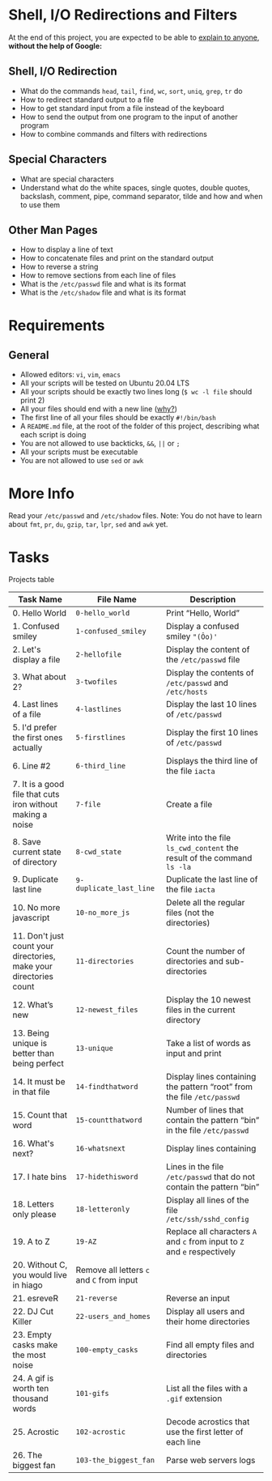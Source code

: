 # Shell, I/O Redirections and Filters
At the end of this project, you are expected to be able to [explain to anyone](https://fs.blog/feynman-learning-technique/?fbclid=IwAR2K5_BGPVo0QjJXkOIIqNsqcXK4lTskPWJvA0asKQIGtCPWaQBdKmj1Ztg),
**without the help of Google:**

## Shell, I/O Redirection
* What do the commands `head`, `tail`, `find`, `wc`, `sort`, `uniq`, `grep`, `tr` do
* How to redirect standard output to a file
* How to get standard input from a file instead of the keyboard
* How to send the output from one program to the input of another program
* How to combine commands and filters with redirections

## Special Characters
* What are special characters
* Understand what do the white spaces, single quotes, double quotes, backslash, comment, pipe, command separator, tilde and how and when to use them

## Other Man Pages
* How to display a line of text
* How to concatenate files and print on the standard output
* How to reverse a string
* How to remove sections from each line of files
* What is the `/etc/passwd` file and what is its format
* What is the `/etc/shadow` file and what is its format

# Requirements
## General
* Allowed editors: `vi`, `vim`, `emacs`
* All your scripts will be tested on Ubuntu 20.04 LTS
* All your scripts should be exactly two lines long (`$ wc -l file` should print 2)
* All your files should end with a new line ([why?](https://unix.stackexchange.com/questions/18743/whats-the-point-in-adding-a-new-line-to-the-end-of-a-file/18789))
* The first line of all your files should be exactly `#!/bin/bash`
* A `README.md` file, at the root of the folder of this project, describing what each script is doing
* You are not allowed to use backticks, `&&`, `||` or `;`
* All your scripts must be executable
* You are not allowed to use `sed` or `awk`

# More Info
Read your `/etc/passwd` and `/etc/shadow` files.
Note: You do not have to learn about `fmt`, `pr`, `du`, `gzip`, `tar`, `lpr`, `sed` and `awk` yet.

# Tasks
Projects table

| Task Name  | File Name | Description |
| --------------- | ------------------------------ |---------------------------------------------------------------|
| 0. Hello World  | `0-hello_world`  | Print “Hello, World” |
| 1. Confused smiley | `1-confused_smiley` | Display a confused smiley `"(Ôo)'` |
| 2. Let's display a file | `2-hellofile` | Display the content of the `/etc/passwd` file |
| 3. What about 2? | `3-twofiles` | Display the contents of `/etc/passwd` and `/etc/hosts` |
| 4. Last lines of a file | `4-lastlines` | Display the last 10 lines of `/etc/passwd` |
| 5. I'd prefer the first ones actually | `5-firstlines` | Display the first 10 lines of `/etc/passwd` |
| 6. Line #2 | `6-third_line` | Displays the third line of the file `iacta` |
| 7. It is a good file that cuts iron without making a noise | `7-file` | Create a file |
| 8. Save current state of directory | `8-cwd_state` | Write into the file `ls_cwd_content` the result of the command `ls -la` |
| 9. Duplicate last line | `9-duplicate_last_line` | Duplicate the last line of the file `iacta` |
| 10. No more javascript | `10-no_more_js` | Delete all the regular files (not the directories) |
| 11. Don't just count your directories, make your directories count | `11-directories` | Count the number of directories and sub-directories |
| 12. What’s new | `12-newest_files` | Display the 10 newest files in the current directory |
| 13. Being unique is better than being perfect | `13-unique` | Take a list of words as input and print |
| 14. It must be in that file | `14-findthatword` | Display lines containing the pattern “root” from the file `/etc/passwd` |
| 15. Count that word | `15-countthatword` | Number of lines that contain the pattern “bin” in the file `/etc/passwd` |
| 16. What's next? | `16-whatsnext` | Display lines containing |
| 17. I hate bins | `17-hidethisword` | Lines in the file `/etc/passwd` that do not contain the pattern “bin” |
| 18. Letters only please | `18-letteronly` | Display all lines of the file `/etc/ssh/sshd_config` |
| 19. A to Z | `19-AZ` | Replace all characters `A` and `c` from input to `Z` and `e` respectively |
| 20. Without C, you would live in hiago | Remove all letters `c` and `C` from input |
| 21. esreveR | `21-reverse` | Reverse an input |
| 22. DJ Cut Killer | `22-users_and_homes` | Display all users and their home directories |
| 23. Empty casks make the most noise | `100-empty_casks` | Find all empty files and directories |
| 24. A gif is worth ten thousand words | `101-gifs` | List all the files with a `.gif` extension |
| 25. Acrostic | `102-acrostic` | Decode acrostics that use the first letter of each line |
| 26. The biggest fan | `103-the_biggest_fan` | Parse web servers logs |
